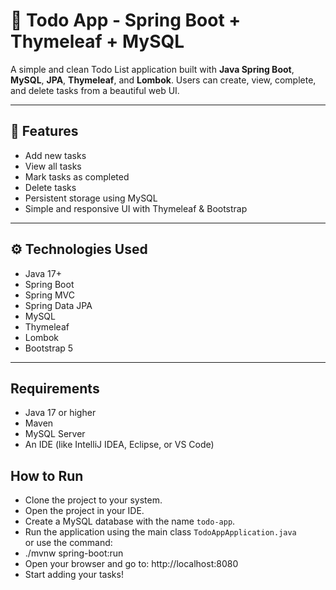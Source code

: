 # 📝 Todo App - Spring Boot + Thymeleaf + MySQL

A simple and clean Todo List application built with **Java Spring Boot**, **MySQL**, **JPA**, **Thymeleaf**, and **Lombok**. Users can create, view, complete, and delete tasks from a beautiful web UI.

---

## 🚀 Features

- Add new tasks
- View all tasks
- Mark tasks as completed
- Delete tasks
- Persistent storage using MySQL
- Simple and responsive UI with Thymeleaf & Bootstrap

---

## ⚙️ Technologies Used

- Java 17+
- Spring Boot
- Spring MVC
- Spring Data JPA
- MySQL
- Thymeleaf
- Lombok
- Bootstrap 5

---
## Requirements

- Java 17 or higher
- Maven
- MySQL Server
- An IDE (like IntelliJ IDEA, Eclipse, or VS Code)

## How to Run

- Clone the project to your system.
- Open the project in your IDE.
- Create a MySQL database with the name `todo-app`.
- Run the application using the main class `TodoAppApplication.java`  
  or use the command:
- ./mvnw spring-boot:run
- Open your browser and go to:  http://localhost:8080
- Start adding your tasks!




